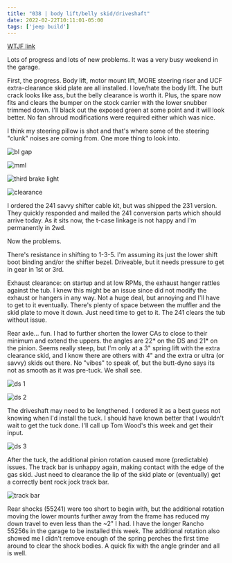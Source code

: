 ```yaml
---
title: "038 | body lift/belly skid/driveshaft"
date: 2022-02-22T10:11:01-05:00
tags: ['jeep build']
---
```

[WTJF link](https://wranglertjforum.com/threads/prndls-tj-build-ii-the-green-one.55717/post-1069025)

Lots of progress and lots of new problems. It was a very busy weekend in the garage.

First, the progress. Body lift, motor mount lift, MORE steering riser and UCF extra-clearance skid plate are all installed. I love/hate the body lift. The butt crack looks like ass, but the belly clearance is worth it. Plus, the spare now fits and clears the bumper on the stock carrier with the lower snubber trimmed down. I'll black out the exposed green at some point and it will look better. No fan shroud modifications were required either which was nice.

I think my steering pillow is shot and that's where some of the steering "clunk" noises are coming from. One more thing to look into.

![bl gap](/build-thread/img/PXL_20220222_151911134.MP.jpg)  

![mml](/build-thread/img/PXL_20220222_152358481.MP.jpg)  

![third brake light](/build-thread/img/PXL_20220222_152548899.MP.jpg)  

![clearance](/build-thread/img/PXL_20220222_151804169.MP.jpg)  

I ordered the 241 savvy shifter cable kit, but was shipped the 231 version. They quickly responded and mailed the 241 conversion parts which should arrive today. As it sits now, the t-case linkage is not happy and I'm permanently in 2wd.

Now the problems.

There's resistance in shifting to 1-3-5. I'm assuming its just the lower shift boot binding and/or the shifter bezel. Driveable, but it needs pressure to get in gear in 1st or 3rd.

Exhaust clearance: on startup and at low RPMs, the exhaust hanger rattles against the tub. I knew this might be an issue since did not modify the exhaust or hangers in any way. Not a huge deal, but annoying and I'll have to get to it eventually. There's plenty of space between the muffler and the skid plate to move it down. Just need time to get to it. The 241 clears the tub without issue.

Rear axle... fun. I had to further shorten the lower CAs to close to their minimum and extend the uppers. the angles are 22* on the DS and 21* on the pinion. Seems really steep, but I'm only at a 3" spring lift with the extra clearance skid, and I know there are others with 4" and the extra or ultra (or savvy) skids out there. No "vibes" to speak of, but the butt-dyno says its not as smooth as it was pre-tuck. We shall see.

![ds 1](/build-thread/img/PXL_20220222_151743018.MP.jpg)  

![ds 2](/build-thread/img/PXL_20220222_151748415.MP.jpg)  

The driveshaft may need to be lengthened. I ordered it as a best guess not knowing when I'd install the tuck. I should have known better that I wouldn't wait to get the tuck done. I'll call up Tom Wood's this week and get their input.

![ds 3](/build-thread/img/PXL_20220222_152145844.MP.jpg)  

After the tuck, the additional pinion rotation caused more (predictable) issues. The track bar is unhappy again, making contact with the edge of the gas skid. Just need to clearance the lip of the skid plate or (eventually) get a correctly bent rock jock track bar.

![track bar](/build-thread/img/PXL_20220222_152246033.MP.jpg)  

Rear shocks (55241) were too short to begin with, but the additional rotation moving the lower mounts further away from the frame has reduced my down travel to even less than the ~2" I had. I have the longer Rancho 55256s in the garage to be installed this week. The additional rotation also showed me I didn't remove enough of the spring perches the first time around to clear the shock bodies. A quick fix with the angle grinder and all is well.